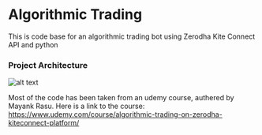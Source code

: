# Algorithmic Trading
This is code base for an algorithmic trading bot using Zerodha Kite Connect API and python

### Project Architecture
![alt text](https://github.com/karthikramx/algorithmic-trading/blob/main/imgs/algo-trading-architecture.png?raw=true)


Most of the code has been taken from an udemy course, authered by Mayank Rasu.
Here is a link to the course: https://www.udemy.com/course/algorithmic-trading-on-zerodha-kiteconnect-platform/
